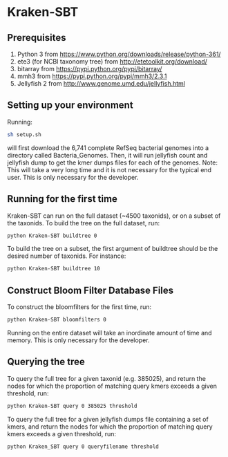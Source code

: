 # Kraken-SBT

## Prerequisites
1. Python 3 from https://www.python.org/downloads/release/python-361/
2. ete3 (for NCBI taxonomy tree) from http://etetoolkit.org/download/
3. bitarray from https://pypi.python.org/pypi/bitarray/
4. mmh3 from https://pypi.python.org/pypi/mmh3/2.3.1
5. Jellyfish 2 from http://www.genome.umd.edu/jellyfish.html

## Setting up your environment
Running:
```bash
sh setup.sh
```
will first download the 6,741 complete RefSeq bacterial genomes into a directory called Bacteria_Genomes. Then, it will run jellyfish count and jellyfish dump to get the kmer dumps files for each of the genomes.
Note: This will take a very long time and it is not necessary for the typical end user. This is only necessary for the developer.

## Running for the first time
Kraken-SBT can run on the full dataset (~4500 taxonids), or on a subset of the taxonids. To build the tree on the full dataset, run:
```bash
python Kraken-SBT buildtree 0
```
To build the tree on a subset, the first argument of buildtree should be the desired number of taxonids. For instance:
```bash
python Kraken-SBT buildtree 10
```
## Construct Bloom Filter Database Files
To construct the bloomfilters for the first time, run:
```bash
python Kraken-SBT bloomfilters 0
```
Running on the entire dataset will take an inordinate amount of time and memory. This is only necessary for the developer.

## Querying the tree
To query the full tree for a given taxonid (e.g. 385025), and return the nodes for which the proportion of matching query kmers exceeds a given threshold, run:
```bash
python Kraken-SBT query 0 385025 threshold
```
To query the full tree for a given jellyfish dumps file containing a set of kmers, and return the nodes for which the proportion of matching query kmers exceeds a given threshold, run:
```bash
python Kraken_SBT query 0 queryfilename threshold
```
